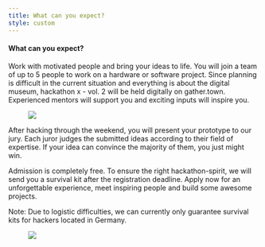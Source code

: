 ```yaml
---
title: What can you expect?
style: custom
---
```


<div class="subsection">
<div class="section-text colored">
<h4 class="accent-tc">What can you expect?</h4>
<p>
Work with motivated people and bring your ideas to life. You will join a team of up to 5 people to work on a hardware or software project. Since planning is difficult in the current situation and everything is about the digital museum, hackathon x - vol. 2 will be held digitally on gather.town. Experienced mentors will support you and exciting inputs will inspire you.
</p>
</div>
<figure class="section-image">
<image src="/assets/images/about/pepper.jpg" />
</figure>
</div>

<div class="subsection">
<div class="section-text colored">
<p>
After hacking through the weekend, you will present your prototype to our jury. Each juror judges the submitted ideas according to their field of expertise. If your idea can convince the majority of them, you just might win.
</p>
<p>
Admission is completely free. To ensure the right hackathon-spirit, we will send you a survival kit after the registration deadline. Apply now for an unforgettable experience, meet inspiring people and build some awesome projects.
</p>
<p>
Note: Due to logistic difficulties, we can currently only guarantee survival kits for hackers located in Germany.
</p>
</div>
<figure class="section-image">
<image src="/assets/images/about/ping.jpg" />
</figure>
</div>
